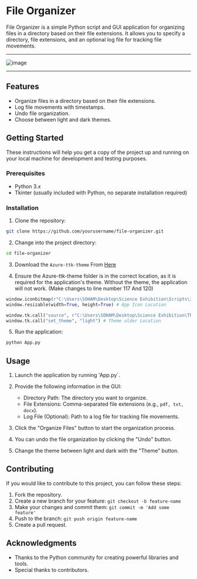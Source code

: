 # File Organizer

File Organizer is a simple Python script and GUI application for organizing files in a directory based on their file extensions. It allows you to specify a directory, file extensions, and an optional log file for tracking file movements.

----

![image](https://github.com/SpreadSheets600/File-Sorter/assets/115402296/5907a1d1-548f-48da-81d7-1ec352a9c57b)

----

## Features

- Organize files in a directory based on their file extensions.
- Log file movements with timestamps.
- Undo file organization.
- Choose between light and dark themes.

## Getting Started

These instructions will help you get a copy of the project up and running on your local machine for development and testing purposes.

### Prerequisites

- Python 3.x
- Tkinter (usually included with Python, no separate installation required)

### Installation

1. Clone the repository:

```bash
git clone https://github.com/yourusername/file-organizer.git
```

2. Change into the project directory:

```bash
cd file-organizer
```

3. Download the `Azure-ttk-theme` From [Here](https://github.com/rdbende/Azure-ttk-theme)

4. Ensure the Azure-ttk-theme folder is in the correct location, as it is required for the application's theme.
   Without the theme, the application will not work. (Make changes to line number 117 And 120)

```python
window.iconbitmap(r"C:\Users\SOHAM\Desktop\Science Exhibition\Scripts\Images\App.ico")
window.resizable(width=True, height=True) # App Icon Location

window.tk.call("source", r"C:\Users\SOHAM\Desktop\Science Exhibition\Theme\azure.tcl")
window.tk.call("set_theme", "light") # Theme older Location
```

5. Run the application:

```bash
python App.py
```

## Usage

1. Launch the application by running 'App.py`.

2. Provide the following information in the GUI:
   - Directory Path: The directory you want to organize.
   - File Extensions: Comma-separated file extensions (e.g., `pdf, txt, docx`).
   - Log File (Optional): Path to a log file for tracking file movements.

3. Click the "Organize Files" button to start the organization process.

4. You can undo the file organization by clicking the "Undo" button.

5. Change the theme between light and dark with the "Theme" button.


## Contributing

If you would like to contribute to this project, you can follow these steps:

1. Fork the repository.
2. Create a new branch for your feature: `git checkout -b feature-name`
3. Make your changes and commit them: `git commit -m 'Add some feature'`
4. Push to the branch: `git push origin feature-name`
5. Create a pull request.


## Acknowledgments

- Thanks to the Python community for creating powerful libraries and tools.
- Special thanks to contributors.
